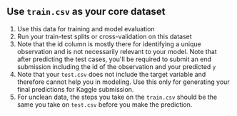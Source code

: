 ## Use `train.csv` as your core dataset
1. Use this data for training and model evaluation
2. Run your train-test splits or cross-validation on this dataset
3. Note that the id column is mostly there for identifying a unique observation and is not necessarily relevant to your model. Note that after predicting the test cases, you'll be required to submit an end submission including the id of the observation and your predicted `y`
4. Note that your `test.csv` does not include the target variable and therefore cannot help you in modeling. Use this only for generating your final predictions for Kaggle submission.
5. For unclean data, the steps you take on the `train.csv` should be the same you take on `test.csv` before you make the prediction.